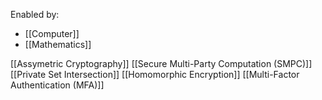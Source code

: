 Enabled by:
- [[Computer]]
- [[Mathematics]]

[[Assymetric Cryptography]]
[[Secure Multi-Party Computation (SMPC)]]
[[Private Set Intersection]]
[[Homomorphic Encryption]]
[[Multi-Factor Authentication (MFA)]]


